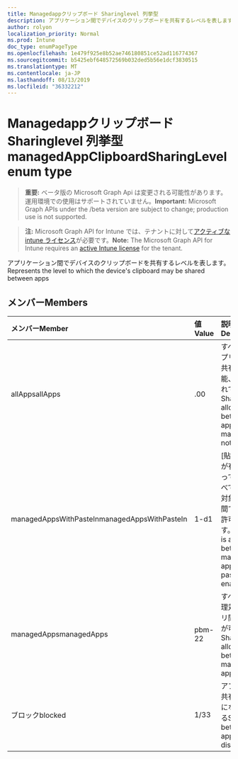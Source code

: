 ```yaml
---
title: Managedappクリップボード Sharinglevel 列挙型
description: アプリケーション間でデバイスのクリップボードを共有するレベルを表します。
author: rolyon
localization_priority: Normal
ms.prod: Intune
doc_type: enumPageType
ms.openlocfilehash: 1e479f925e8b52ae746180851ce52ad116774367
ms.sourcegitcommit: b5425ebf648572569b032ded5b56e1dcf3830515
ms.translationtype: MT
ms.contentlocale: ja-JP
ms.lasthandoff: 08/13/2019
ms.locfileid: "36332212"
---
```

# <a name="managedappclipboardsharinglevel-enum-type"></a><span data-ttu-id="257a0-103">Managedappクリップボード Sharinglevel 列挙型</span><span class="sxs-lookup"><span data-stu-id="257a0-103">managedAppClipboardSharingLevel enum type</span></span>

> <span data-ttu-id="257a0-104">**重要:** ベータ版の Microsoft Graph Api は変更される可能性があります。運用環境での使用はサポートされていません。</span><span class="sxs-lookup"><span data-stu-id="257a0-104">**Important:** Microsoft Graph APIs under the /beta version are subject to change; production use is not supported.</span></span>

> <span data-ttu-id="257a0-105">**注:** Microsoft Graph API for Intune では、テナントに対して[アクティブな intune ライセンス](https://go.microsoft.com/fwlink/?linkid=839381)が必要です。</span><span class="sxs-lookup"><span data-stu-id="257a0-105">**Note:** The Microsoft Graph API for Intune requires an [active Intune license](https://go.microsoft.com/fwlink/?linkid=839381) for the tenant.</span></span>

<span data-ttu-id="257a0-106">アプリケーション間でデバイスのクリップボードを共有するレベルを表します。</span><span class="sxs-lookup"><span data-stu-id="257a0-106">Represents the level to which the device's clipboard may be shared between apps</span></span>

## <a name="members"></a><span data-ttu-id="257a0-107">メンバー</span><span class="sxs-lookup"><span data-stu-id="257a0-107">Members</span></span>
|<span data-ttu-id="257a0-108">メンバー</span><span class="sxs-lookup"><span data-stu-id="257a0-108">Member</span></span>|<span data-ttu-id="257a0-109">値</span><span class="sxs-lookup"><span data-stu-id="257a0-109">Value</span></span>|<span data-ttu-id="257a0-110">説明</span><span class="sxs-lookup"><span data-stu-id="257a0-110">Description</span></span>|
|:---|:---|:---|
|<span data-ttu-id="257a0-111">allApps</span><span class="sxs-lookup"><span data-stu-id="257a0-111">allApps</span></span>|<span data-ttu-id="257a0-112">.0</span><span class="sxs-lookup"><span data-stu-id="257a0-112">0</span></span>|<span data-ttu-id="257a0-113">すべてのアプリ間での共有が可能、管理されている</span><span class="sxs-lookup"><span data-stu-id="257a0-113">Sharing is allowed between all apps, managed or not</span></span>|
|<span data-ttu-id="257a0-114">managedAppsWithPasteIn</span><span class="sxs-lookup"><span data-stu-id="257a0-114">managedAppsWithPasteIn</span></span>|<span data-ttu-id="257a0-115">1-d</span><span class="sxs-lookup"><span data-stu-id="257a0-115">1</span></span>|<span data-ttu-id="257a0-116">[貼り付け] が有効になっているすべての管理対象アプリ間で共有が許可されます。</span><span class="sxs-lookup"><span data-stu-id="257a0-116">Sharing is allowed between all managed apps with paste in enabled</span></span>|
|<span data-ttu-id="257a0-117">managedApps</span><span class="sxs-lookup"><span data-stu-id="257a0-117">managedApps</span></span>|<span data-ttu-id="257a0-118">pbm-2</span><span class="sxs-lookup"><span data-stu-id="257a0-118">2</span></span>|<span data-ttu-id="257a0-119">すべての管理対象アプリ間で共有が可能</span><span class="sxs-lookup"><span data-stu-id="257a0-119">Sharing is allowed between all managed apps</span></span>|
|<span data-ttu-id="257a0-120">ブロック</span><span class="sxs-lookup"><span data-stu-id="257a0-120">blocked</span></span>|<span data-ttu-id="257a0-121">1/3</span><span class="sxs-lookup"><span data-stu-id="257a0-121">3</span></span>|<span data-ttu-id="257a0-122">アプリ間の共有が無効になっている</span><span class="sxs-lookup"><span data-stu-id="257a0-122">Sharing between apps is disabled</span></span>|



